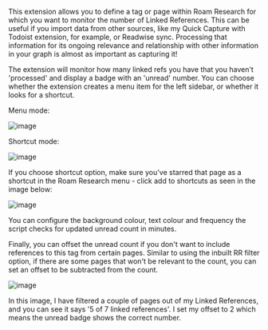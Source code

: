 This extension allows you to define a tag or page within Roam Research for which you want to monitor the number of Linked References. This can be useful if you import data from other sources, like my Quick Capture with Todoist extension, for example, or Readwise sync. Processing that information for its ongoing relevance and relationship with other information in your graph is almost as important as capturing it!

The extension will monitor how many linked refs you have that you haven't 'processed' and display a badge with an 'unread' number. You can choose whether the extension creates a menu item for the left sidebar, or whether it looks for a shortcut.

Menu mode:

![image](https://user-images.githubusercontent.com/6857790/187310552-791b815c-8628-4b61-b7d3-9ceccc1ecb21.png)

Shortcut mode:

![image](https://user-images.githubusercontent.com/6857790/187310485-6a59279d-f2c8-4cba-878b-ac06d9b0aa61.png)

If you choose shortcut option, make sure you've starred that page as a shortcut in the Roam Research menu - click add to shortcuts as seen in the image below:

![image](https://user-images.githubusercontent.com/6857790/187310681-7e6d6986-bf2b-4841-9c3e-a48f40b13980.png)

You can configure the background colour, text colour and frequency the script checks for updated unread count in minutes.

Finally, you can offset the unread count if you don't want to include references to this tag from certain pages. Similar to using the inbuilt RR filter option, if there are some pages that won't be relevant to the count, you can set an offset to be subtracted from the count.

![image](https://user-images.githubusercontent.com/6857790/187310923-0519dfea-5e41-4889-bbd6-4cb78d411562.png)

In this image, I have filtered a couple of pages out of my Linked References, and you can see it says '5 of 7 linked references'. I set my offset to 2 which means the unread badge shows the correct number.
